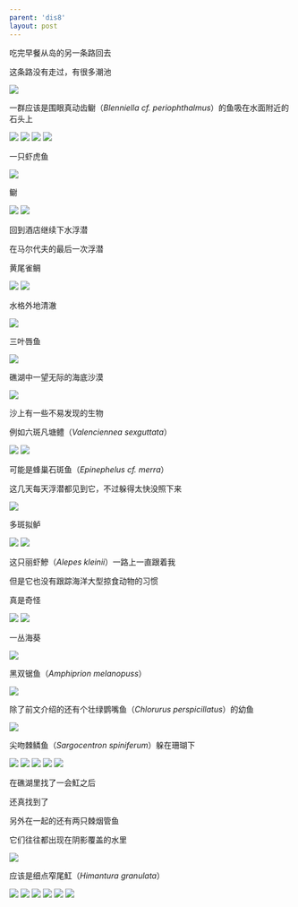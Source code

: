 ```yaml
---
parent: 'dis8'
layout: post
---
```


吃完早餐从岛的另一条路回去

这条路没有走过，有很多潮池

<img class='disc' src='https://lykoseremos.github.io/gmalb-01/dis8/633.jpg'>

一群应该是围眼真动齿鳚（<i>Blenniella cf. periophthalmus</i>）的鱼吸在水面附近的石头上

<img class='disc' src='https://lykoseremos.github.io/gmalb-01/dis8/634.jpg'>

<img class='disc' src='https://lykoseremos.github.io/gmalb-01/dis8/635.jpg'>

<img class='disc' src='https://lykoseremos.github.io/gmalb-01/dis8/636.jpg'>

<img class='disc' src='https://lykoseremos.github.io/gmalb-01/dis8/637.jpg'>

一只虾虎鱼

<img class='disc' src='https://lykoseremos.github.io/gmalb-01/dis8/638.jpg'>

鳚

<img class='disc' src='https://lykoseremos.github.io/gmalb-01/dis8/639.jpg'>

<img class='disc' src='https://lykoseremos.github.io/gmalb-01/dis8/640.jpg'>

回到酒店继续下水浮潜

在马尔代夫的最后一次浮潜

黄尾雀鲷

<img class='disc' src='https://lykoseremos.github.io/gmalb-01/dis8/641.jpg'>

<img class='disc' src='https://lykoseremos.github.io/gmalb-01/dis8/642.jpg'>

水格外地清澈

<img class='disc' src='https://lykoseremos.github.io/gmalb-01/dis8/643.jpg'>

三叶唇鱼

<img class='disc' src='https://lykoseremos.github.io/gmalb-01/dis8/644.jpg'>

礁湖中一望无际的海底沙漠

<img class='disc' src='https://lykoseremos.github.io/gmalb-01/dis8/645.jpg'>

沙上有一些不易发现的生物

例如六斑凡塘鳢（<i>Valenciennea sexguttata</i>）

<img class='disc' src='https://lykoseremos.github.io/gmalb-01/dis8/646.jpg'>

<img class='disc' src='https://lykoseremos.github.io/gmalb-01/dis8/647.jpg'>

可能是蜂巢石斑鱼（<i>Epinephelus cf. merra</i>）

这几天每天浮潜都见到它，不过躲得太快没照下来

<img class='disc' src='https://lykoseremos.github.io/gmalb-01/dis8/648.jpg'>

多斑拟鲈

<img class='disc' src='https://lykoseremos.github.io/gmalb-01/dis8/649.jpg'>

<img class='disc' src='https://lykoseremos.github.io/gmalb-01/dis8/650.jpg'>

这只丽虾鰺（<i>Alepes kleinii</i>）一路上一直跟着我

但是它也没有跟踪海洋大型掠食动物的习惯

真是奇怪

<img class='disc' src='https://lykoseremos.github.io/gmalb-01/dis8/651.jpg'>

<img class='disc' src='https://lykoseremos.github.io/gmalb-01/dis8/652.jpg'>

一丛海葵

<img class='disc' src='https://lykoseremos.github.io/gmalb-01/dis8/653.jpg'>

黑双锯鱼（<i>Amphiprion melanopuss</i>）

<img class='disc' src='https://lykoseremos.github.io/gmalb-01/dis8/654.jpg'>

除了前文介绍的还有个壮绿鹦嘴鱼（<i>Chlorurus perspicillatus</i>）的幼鱼

<img class='disc' src='https://lykoseremos.github.io/gmalb-01/dis8/655.jpg'>

尖吻棘鳞鱼（<i>Sargocentron spiniferum</i>）躲在珊瑚下

<img class='disc' src='https://lykoseremos.github.io/gmalb-01/dis8/656.jpg'>

<img class='disc' src='https://lykoseremos.github.io/gmalb-01/dis8/657.jpg'>

<img class='disc' src='https://lykoseremos.github.io/gmalb-01/dis8/658.jpg'>

<img class='disc' src='https://lykoseremos.github.io/gmalb-01/dis8/659.jpg'>

<img class='disc' src='https://lykoseremos.github.io/gmalb-01/dis8/660.jpg'>

在礁湖里找了一会魟之后

还真找到了

另外在一起的还有两只棘烟管鱼

它们往往都出现在阴影覆盖的水里

<img class='disc' src='https://lykoseremos.github.io/gmalb-01/dis8/661.jpg'>

应该是细点窄尾魟（<i>Himantura granulata</i>）

<img class='disc' src='https://lykoseremos.github.io/gmalb-01/dis8/662.jpg'>

<img class='disc' src='https://lykoseremos.github.io/gmalb-01/dis8/663.jpg'>

<img class='disc' src='https://lykoseremos.github.io/gmalb-01/dis8/664.jpg'>

<img class='disc' src='https://lykoseremos.github.io/gmalb-01/dis8/665.jpg'>

<img class='disc' src='https://lykoseremos.github.io/gmalb-01/dis8/666.jpg'>

<img class='disc' src='https://lykoseremos.github.io/gmalb-01/dis8/667.jpg'>
